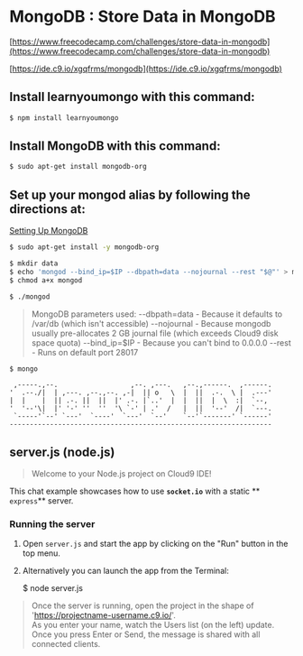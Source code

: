 # MongoDB : Store Data in MongoDB 

[https://www.freecodecamp.com/challenges/store-data-in-mongodb](https://www.freecodecamp.com/challenges/store-data-in-mongodb) 

[https://ide.c9.io/xgqfrms/mongodb](https://ide.c9.io/xgqfrms/mongodb)  



## Install learnyoumongo with this command: 

```sh
$ npm install learnyoumongo
``` 


## Install MongoDB with this command: 

```sh
$ sudo apt-get install mongodb-org
``` 


## Set up your mongod alias by following the directions at: 
[Setting Up MongoDB](https://community.c9.io/t/setting-up-mongodb/1717)

```sh
$ sudo apt-get install -y mongodb-org

$ mkdir data
$ echo 'mongod --bind_ip=$IP --dbpath=data --nojournal --rest "$@"' > mongod
$ chmod a+x mongod

$ ./mongod
``` 

>MongoDB parameters used:
--dbpath=data - Because it defaults to /var/db (which isn't accessible)
--nojournal - Because mongodb usually pre-allocates 2 GB journal file (which exceeds Cloud9 disk space quota)
--bind_ip=$IP - Because you can't bind to 0.0.0.0
--rest - Runs on default port 28017

```sh
$ mongo
``` 
































































     ,-----.,--.                  ,--. ,---.   ,--.,------.  ,------.
    '  .--./|  | ,---. ,--.,--. ,-|  || o   \  |  ||  .-.  \ |  .---'
    |  |    |  || .-. ||  ||  |' .-. |`..'  |  |  ||  |  \  :|  `--, 
    '  '--'\|  |' '-' ''  ''  '\ `-' | .'  /   |  ||  '--'  /|  `---.
     `-----'`--' `---'  `----'  `---'  `--'    `--'`-------' `------'
    ----------------------------------------------------------------- 

## server.js (node.js)

>Welcome to your Node.js project on Cloud9 IDE!  

This chat example showcases how to use **`socket.io`** with a static ** `express`** server. 

### Running the server

1) Open `server.js` and start the app by clicking on the "Run" button in the top menu.  

2) Alternatively you can launch the app from the Terminal:  

    $ node server.js

>Once the server is running, open the project in the shape of 'https://projectname-username.c9.io/'.  
As you enter your name, watch the Users list (on the left) update.   
Once you press Enter or Send, the message is shared with all connected clients.  
